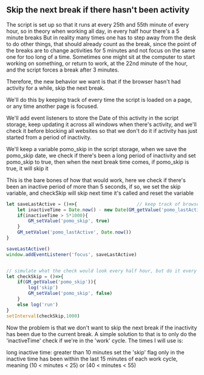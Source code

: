 ## Skip the next break if there hasn't been activity
The script is set up so that it runs at every 25th and 55th minute of every hour, so in theory when working all day, in every half hour there's a 5 minute breaks
But in reality many times one has to step away from the desk to do other things, that should already count as the break, since the point of the breaks are to change activities for 5 minutes and not focus on the same one for too long of a time. Sometimes one might sit at the computer to start working on something, or return to work, at the 22nd minute of the hour, and the script forces a break after 3 minutes.

Therefore, the new behavior we want is that if the browser hasn't had activity for a while, skip the next break.

We'll do this by keeping track of every time the script is loaded on a page, or any time another page is focused.

We'll add event listeners to store the Date of this activity in the script storage, keep updating it across all windows when there's activity, and we'll check it before blocking all websites so that we don't do it if activity has just started from a period of inactivity.

We'll keep a variable pomo_skip in the script storage, when we save the pomo_skip date, we check if there's been a long period of inactivity and set pomo_skip to true, then when the next break time comes, if pomo_skip is true, it will skip it


This is the bare bones of how that would work, here we check if there's been an inactive period of more than 5 seconds, if so, we set the skip variable, and checkSkip will skip next time it's called and reset the variable

```javascript
let saveLastActive = ()=>{                      // keep track of browser activity
    let inactiveTime = Date.now() - new Date(GM_getValue('pomo_lastActive'))
    if(inactiveTime > 5*1000){
        GM_setValue('pomo_skip', true)
    }
    GM_setValue('pomo_lastActive', Date.now())
}

saveLastActive()
window.addEventListener('focus', saveLastActive)


// simulate what the check would look every half hour, but do it every second to see the behavior
let checkSkip = ()=>{
    if(GM_getValue('pomo_skip')){
        log('skip')
        GM_setValue('pomo_skip', false)
    }
    else log('run')
}
setInterval(checkSkip,1000)
```

Now the problem is that we don't want to skip the next break if the inactivity has been due to the current break. A simple solution to that is to only do the 'inactiveTime' check if we're in the 'work' cycle. The times I will use is:

long inactive time: greater than 10 minutes
set the 'skip' flag only in the inactive time has been within the last 15 minutes of each work cycle, meaning
(10 < minutes < 25) or (40 < minutes < 55)

